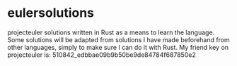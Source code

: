 # eulersolutions
projecteuler solutions written in Rust as a means to learn the language. Some solutions will be adapted from solutions I have made beforehand from other languages, simply to make sure I can do it with Rust.
My friend key on projecteuler is: 510842_edbbae09b9b50be9de84784f687850e2
